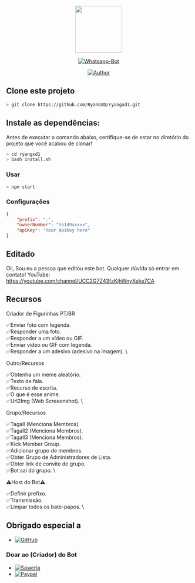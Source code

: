 <p align="center">
<img src="https://yt3.ggpht.com/yti/APfAmoGOMyd1XqfD-A7GdH6ZROEQTHhlDXUCNLUysvZ9=s108-c-k-c0x00ffffff-no-rj" width="128" height="128"/>
</p>
<p align="center">
<a href="#"><img title="Whatsapp-Bot" src="https://img.shields.io/badge/Termux Whatsapp Bot-green?colorA=%23ff0000&colorB=%23017e40&style=for-the-badge"></a>
</p>
<p align="center">
<a href="https://github.com/mhankbarbar"><img title="Author" src="https://img.shields.io/badge/Author-mhankbarbar-red.svg?style=for-the-badge&logo=github"></a>

## Clone este projeto

```bash
> git clone https://github.com/RyanGXD/ryangxd1.git
```

## Instale as dependências:
Antes de executar o comando abaixo, certifique-se de estar no diretório do projeto que
você acabou de clonar!

```bash
> cd ryangxd1
> bash install.sh
```

### Usar
```bash
> npm start
```

### Configurações
```json
{
	"prefix": ".",
	"ownerNumber": "55149xxxxx",
	"apiKey": "Your ApiKey here"
}
```
## Editado
Oii, Sou eu a pessoa que editou este bot. 
Qualquer dúvida só entrar em contato!
YouTube: https://youtube.com/channel/UCC2G7Z43fzKjhWnyXeke7CA

## Recursos

Criador de Figurinhas PT/BR

✅Enviar foto com legenda. \
✅Responder uma foto. \
✅Responder a um vídeo ou GIF. \
✅Enviar vídeo ou GIF com legenda. \
✅Responder a um adesivo (adesivo na imagem). \

Outro/Recursos

✅Obtenha um meme aleatório. \
✅Texto de fala. \
✅Recurso de escrita. \
✅O que é esse anime. \
✅Url2Img (Web Screeenshot). \

Grupo/Recursos

✅Tagall (Menciona Membros). \
✅Tagall2 (Menciona Membros). \
✅Tagall3 (Menciona Membros). \
✅Kick Member Group. \
✅Adicionar grupo de membros. \
✅Obter Grupo de Administradores de Lista. \
✅Obter link de convite de grupo. \
✅Bot sai do grupo. \

⚠️Host do Bot⚠️

✅Definir prefixo. \
✅Transmissão. \
✅Limpar todos os bate-papos. \

## Obrigado especial a
* <a href="https://github.com/adiwajshing/Baileys"><img alt="GitHub" src="https://img.shields.io/badge/adiwajshing/Baileys%20-%23121011.svg?&style=for-the-badge&logo=github&logoColor=white"/></a>
	
### Doar ao (Criador) do Bot
* <a href="https://saweria.co/donate/mhankbarbar"><img alt="Saweria" src="https://img.shields.io/badge/Saweria-F16061?style=for-the-badge&logo=ko-fi&logoColor=white" /></a>
* <a href="https://paypal.me/mhankbarbar"><img alt="Paypal" src="https://img.shields.io/badge/PayPal-00457C?style=for-the-badge&logo=paypal&logoColor=white" /></a>
